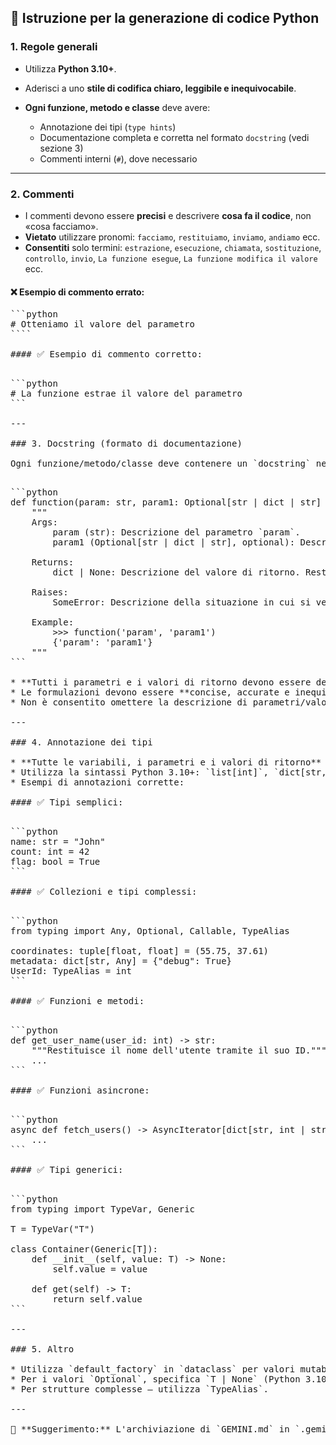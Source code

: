 ## 📘 Istruzione per la generazione di codice Python

### 1. Regole generali

* Utilizza **Python 3.10+**.
* Aderisci a uno **stile di codifica chiaro, leggibile e inequivocabile**.
* **Ogni funzione, metodo e classe** deve avere:

  * Annotazione dei tipi (`type hints`)
  * Documentazione completa e corretta nel formato `docstring` (vedi sezione 3)
  * Commenti interni (`#`), dove necessario

---

### 2. Commenti

* I commenti devono essere **precisi** e descrivere **cosa fa il codice**, non «cosa facciamo».
* **Vietato** utilizzare pronomi: `facciamo`, `restituiamo`, `inviamo`, `andiamo` ecc.
* **Consentiti** solo termini: `estrazione`, `esecuzione`, `chiamata`, `sostituzione`, `controllo`, `invio`, `La funzione esegue`, `La funzione modifica il valore` ecc.

#### ❌ Esempio di commento errato:

<pre>```python
# Otteniamo il valore del parametro
````

#### ✅ Esempio di commento corretto:

<pre>```python
# La funzione estrae il valore del parametro
```

---

### 3. Docstring (formato di documentazione)

Ogni funzione/metodo/classe deve contenere un `docstring` nel seguente formato:

<pre>```python
def function(param: str, param1: Optional[str | dict | str] = None) -> dict | None:
    """
    Args:
        param (str): Descrizione del parametro `param`.
        param1 (Optional[str | dict | str], optional): Descrizione del parametro `param1`. Per impostazione predefinita `None`.

    Returns:
        dict | None: Descrizione del valore di ritorno. Restituisce un dizionario o `None`.

    Raises:
        SomeError: Descrizione della situazione in cui si verifica l'eccezione `SomeError`.

    Example:
        >>> function('param', 'param1')
        {'param': 'param1'}
    """
```

* **Tutti i parametri e i valori di ritorno devono essere descritti.**
* Le formulazioni devono essere **concise, accurate e inequivocabili**.
* Non è consentito omettere la descrizione di parametri/valori di ritorno/eccezioni.

---

### 4. Annotazione dei tipi

* **Tutte le variabili, i parametri e i valori di ritorno** devono essere annotati.
* Utilizza la sintassi Python 3.10+: `list[int]`, `dict[str, Any]`, `str | None` ecc.
* Esempi di annotazioni corrette:

#### ✅ Tipi semplici:

<pre>```python
name: str = "John"
count: int = 42
flag: bool = True
```

#### ✅ Collezioni e tipi complessi:

<pre>```python
from typing import Any, Optional, Callable, TypeAlias

coordinates: tuple[float, float] = (55.75, 37.61)
metadata: dict[str, Any] = {"debug": True}
UserId: TypeAlias = int
```

#### ✅ Funzioni e metodi:

<pre>```python
def get_user_name(user_id: int) -> str:
    """Restituisce il nome dell'utente tramite il suo ID."""
    ...
```

#### ✅ Funzioni asincrone:

<pre>```python
async def fetch_users() -> AsyncIterator[dict[str, int | str]]:
    ...
```

#### ✅ Tipi generici:

<pre>```python
from typing import TypeVar, Generic

T = TypeVar("T")

class Container(Generic[T]):
    def __init__(self, value: T) -> None:
        self.value = value

    def get(self) -> T:
        return self.value
```

---

### 5. Altro

* Utilizza `default_factory` in `dataclass` per valori mutabili (`list`, `dict`).
* Per i valori `Optional`, specifica `T | None` (Python 3.10+) o `Optional[T]`.
* Per strutture complesse — utilizza `TypeAlias`.

---

📌 **Suggerimento:** L'archiviazione di `GEMINI.md` in `.gemini` è una pratica standard per gemini-cli. Durante la generazione del codice, includi sempre l'annotazione dei tipi, il `docstring` ed evita formulazioni soggettive nei commenti. L'obiettivo è una struttura del codice il più precisa, riproducibile e formalizzata possibile.
